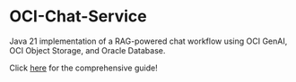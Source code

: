 # OCI-Chat-Service

Java 21 implementation of a RAG-powered chat workflow using OCI GenAI, OCI Object Storage, and Oracle Database.

Click [here](https://medium.com/@anders.swanson.93/create-a-rag-powered-chat-service-using-oracle-database-and-oci-genai-accd48d4333a) for the comprehensive guide!
